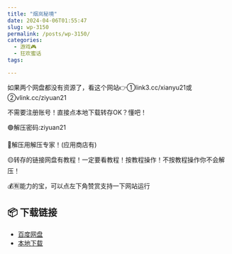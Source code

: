 ```yaml
---
title: "烟岚秘境"
date: 2024-04-06T01:55:47
slug: wp-3150
permalink: /posts/wp-3150/
categories:
  - 游戏🎮
  - 狂欢蜜话
tags:

---
```


如果两个网盘都没有资源了，看这个网站👉①link3.cc/xianyu21或②vlink.cc/ziyuan21

不需要注册账号！直接点本地下载转存OK？懂吧！

🟢解压密码:ziyuan21

🔵解压用解压专家！(应用商店有)

🟡转存的链接网盘有教程！一定要看教程！按教程操作！不按教程操作你不会解压！

💰🈶能力的宝，可以点左下角赞赏支持一下网站运行

## 📦 下载链接
- [百度网盘](https://blziyuan21.com/pay-download/3150?key=d5ebde3078&down_id=0)
- [本地下载](https://blziyuan21.com/pay-download/3150?key=d5ebde3078&down_id=1)

